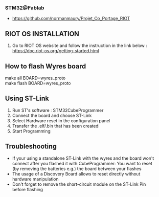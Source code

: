 ### STM32@Fablab

* <https://github.com/normanmaury/Projet_Co_Portage_RIOT>

## RIOT OS INSTALLATION
1. Go to RIOT OS website and follow the instruction in the link below :
https://doc.riot-os.org/getting-started.html

## How to flash Wyres board
make all BOARD=wyres_proto  
make flash BOARD=wyres_proto

## Using ST-Link
1. Run ST's software : STM32CubeProgrammer
2. Connect the board and choose ST-Link
3. Select Hardware reset in the configuration panel 
4. Transfer the .elf/.bin that has been created
5. Start Programming

## Troubleshooting
- If your using a standalone ST-Link with the wyres and the 
  board won't connect after you flashed it with CubeProgrammer:
  You want to reset (by removing the batteries e.g.) the board between your flashes
- The usage of a Discovery Board allows to reset directly without hardware manipulation
- Don't forget to remove the short-circuit module on the ST-Link Pin before flashing
